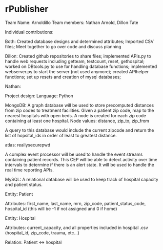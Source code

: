 # rPublisher
Team Name: Arnoldillo
Team members: Nathan Arnold, Dillon Tate

Individual contributions: 

Both:
  Created database designs and determined attributes;
  Imported CSV files;
  Meet together to go over code and discuss planning
  
Dillon:
  Created github repositories to share files;
  implemented APIs.py to handle web requests including getteam, testcount, reset, gethospital;
  worked on DBtools.py to use for handling database functions;
  implemented webserver.py to start the server (not used anymore);
  created APIhelper functions;
  set up resets and creation of mysql databases;
  
  
Nathan:


Project design:
  Language: Python
  
  MongoDB: A graph database will be used to store precomputed distances from zip codes to treatment facilities.
  Given a patient zip code, map to the nearest hospitals with open beds. A node is created for each zip code containing at least one hospital.
  Node values: distance, zip_to, zip_from
  
  A query to this database would include the current zipcode and return the list of hopsital_ids in order of least to greatest distance.
  
  atlas: reallysecurepwd
  
  A complex event processor will be used to handle the event streams containing patient records.
  This CEP will be able to detect activity over time intervals to determine if there is an alert state. It will be used to handle the real time reporting APIs.
  
  MySQL: A relational database will be used to keep track of hospital capacity and patient status.
  
  Entity: Patient
    
  Attributes: first_name, last_name, mrn, zip_code, patient_status_code, hospital_id (this will be -1 if not assigned and 0 if home)
  
  Entity: Hospital
    
  Attributes: current_capacity, and all properties included in hospital .csv (hospital_id, zip_code, trauma, etc...)
  
  Relation: Patient <-> hospital
